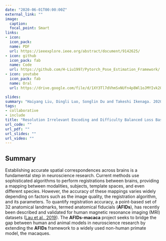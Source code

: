 ```yaml
---
date: "2020-06-01T00:00:00Z"
external_link: ""
image:
  caption:
  focal_point: Smart
links:
- icon: 
  icon_pack: 
  name: PDF
  url: https://ieeexplore.ieee.org/abstract/document/9142625/
- icon: github
  icon_pack: fab
  name: Code
  url: https://github.com/H-Liu1997/Pytorch_Pose_Estimation_Framework/
- icon: youtube
  icon_pack: fab
  name: Oral
  url: https://drive.google.com/file/d/1XY3Tl7dVhmSxNUfn4p8Wl1oJMYIvk2Qa/view/

slides:
summary: "Haiyang Liu, Dingli Luo, Songlin Du and Takeshi Ikenaga. 2020 13th International Conference on Human System Interaction (HSI)"
tags:
- collaborative
- include
title: "Resolution Irrelevant Encoding and Difficulty Balanced Loss Based Network Independent Supervision for Multi-Person Pose Estimation"
url_code: ""
url_pdf: ""
url_slides: ""
url_video: ""
---
```


## Summary
Establishing accurate spatial correspondences across brains is a fundamental step in neuroscience research. Current methods use sophisticated algorithms to perform registrations between brains, providing a mapping between modalities, subjects, template spaces, and even different species. However, the accuracy of these mappings varies widely depending on factors such as the image quality, the registration algorithm, and its parameters. To quantify registration accuracy, a point-based set of 32 anatomical landmarks, termed anatomical fiducials (**AFIDs**), has recently been described and validated for human magnetic resonance imaging (MRI) datasets ([Lau et al., 2019](https://onlinelibrary.wiley.com/doi/epdf/10.1002/hbm.24693)). The **AFIDs-macaca** project seeks to bridge the gap between human and animal models in neuroscience research by extending the **AFIDs** framework to a widely used non-human primate model, the macaques.
